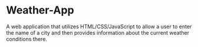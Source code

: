 # Weather-App
A web application that utilizes HTML/CSS/JavaScript to allow a user to enter the name of a city and then provides information about the current weather conditions there.
